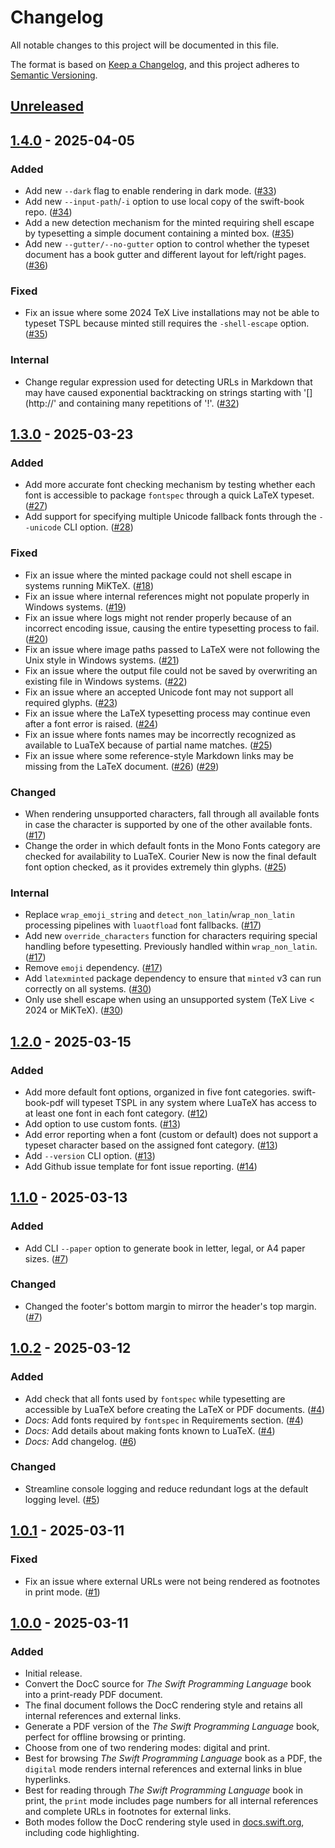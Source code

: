 # Changelog

All notable changes to this project will be documented in this file.

The format is based on [Keep a Changelog](https://keepachangelog.com/en/1.1.0/),
and this project adheres to [Semantic Versioning](https://semver.org/spec/v2.0.0.html).

## [Unreleased]

## [1.4.0] - 2025-04-05

### Added
- Add new `--dark` flag to enable rendering in dark mode. ([#33](https://github.com/ekassos/swift-book-pdf/pull/33))
- Add new `--input-path`/`-i` option to use local copy of the swift-book repo. ([#34](https://github.com/ekassos/swift-book-pdf/pull/34))
- Add a new detection mechanism for the minted requiring shell escape by typesetting a simple document containing a minted box. ([#35](https://github.com/ekassos/swift-book-pdf/pull/35))
- Add new `--gutter/--no-gutter` option to control whether the typeset document has a book gutter and different layout for left/right pages. ([#36](https://github.com/ekassos/swift-book-pdf/pull/36))

### Fixed
- Fix an issue where some 2024 TeX Live installations may not be able to typeset TSPL because minted still requires the `-shell-escape` option. ([#35](https://github.com/ekassos/swift-book-pdf/pull/35))

### Internal
- Change regular expression used for detecting URLs in Markdown that may have caused exponential backtracking on strings starting with '[\](http://' and containing many repetitions of '!'. ([#32](https://github.com/ekassos/swift-book-pdf/pull/32))

## [1.3.0] - 2025-03-23

### Added
- Add more accurate font checking mechanism by testing whether each font is accessible to package `fontspec` through a quick LaTeX typeset. ([#27](https://github.com/ekassos/swift-book-pdf/pull/27))
- Add support for specifying multiple Unicode fallback fonts through the `--unicode` CLI option. ([#28](https://github.com/ekassos/swift-book-pdf/pull/28))

### Fixed
- Fix an issue where the minted package could not shell escape in systems running MiKTeX. ([#18](https://github.com/ekassos/swift-book-pdf/pull/18))
- Fix an issue where internal references might not populate properly in Windows systems. ([#19](https://github.com/ekassos/swift-book-pdf/pull/19))
- Fix an issue where logs might not render properly because of an incorrect encoding issue, causing the entire typesetting process to fail. ([#20](https://github.com/ekassos/swift-book-pdf/pull/20))
- Fix an issue where image paths passed to LaTeX were not following the Unix style in Windows systems. ([#21](https://github.com/ekassos/swift-book-pdf/pull/21))
- Fix an issue where the output file could not be saved by overwriting an existing file in Windows systems. ([#22](https://github.com/ekassos/swift-book-pdf/pull/22))
- Fix an issue where an accepted Unicode font may not support all required glyphs. ([#23](https://github.com/ekassos/swift-book-pdf/pull/23))
- Fix an issue where the LaTeX typesetting process may continue even after a font error is raised. ([#24](https://github.com/ekassos/swift-book-pdf/pull/24))
- Fix an issue where fonts names may be incorrectly recognized as available to LuaTeX because of partial name matches. ([#25](https://github.com/ekassos/swift-book-pdf/pull/25))
- Fix an issue where some reference-style Markdown links may be missing from the LaTeX document. ([#26](https://github.com/ekassos/swift-book-pdf/pull/26)) ([#29](https://github.com/ekassos/swift-book-pdf/pull/29))

### Changed
- When rendering unsupported characters, fall through all available fonts in case the character is supported by one of the other available fonts. ([#17](https://github.com/ekassos/swift-book-pdf/pull/17))
- Change the order in which default fonts in the Mono Fonts category are checked for availability to LuaTeX. Courier New is now the final default font option checked, as it provides extremely thin glyphs. ([#25](https://github.com/ekassos/swift-book-pdf/pull/25))

### Internal
- Replace `wrap_emoji_string` and `detect_non_latin`/`wrap_non_latin` processing pipelines with `luaotfload` font fallbacks. ([#17](https://github.com/ekassos/swift-book-pdf/pull/17))
- Add new `override_characters` function for characters requiring special handling before typesetting. Previously handled within `wrap_non_latin`. ([#17](https://github.com/ekassos/swift-book-pdf/pull/17))
- Remove `emoji` dependency. ([#17](https://github.com/ekassos/swift-book-pdf/pull/17))
- Add `latexminted` package dependency to ensure that `minted` v3 can run correctly on all systems. ([#30](https://github.com/ekassos/swift-book-pdf/pull/30))
- Only use shell escape when using an unsupported system (TeX Live \< 2024 or MiKTeX). ([#30](https://github.com/ekassos/swift-book-pdf/pull/30))

## [1.2.0] - 2025-03-15

### Added

- Add more default font options, organized in five font categories. swift-book-pdf will typeset TSPL in any system where LuaTeX has access to at least one font in each font category. ([#12](https://github.com/ekassos/swift-book-pdf/pull/12))
- Add option to use custom fonts. ([#13](https://github.com/ekassos/swift-book-pdf/pull/13))
- Add error reporting when a font (custom or default) does not support a typeset character based on the assigned font category. ([#13](https://github.com/ekassos/swift-book-pdf/pull/13))
- Add `--version` CLI option. ([#13](https://github.com/ekassos/swift-book-pdf/pull/13))
- Add Github issue template for font issue reporting. ([#14](https://github.com/ekassos/swift-book-pdf/pull/14))

## [1.1.0] - 2025-03-13

### Added

- Add CLI `--paper` option to generate book in letter, legal, or A4 paper sizes. ([#7](https://github.com/ekassos/swift-book-pdf/pull/7))

### Changed

- Changed the footer's bottom margin to mirror the header's top margin. ([#7](https://github.com/ekassos/swift-book-pdf/pull/7))

## [1.0.2] - 2025-03-12

### Added

- Add check that all fonts used by `fontspec` while typesetting are accessible by LuaTeX before creating the LaTeX or PDF documents. ([#4](https://github.com/ekassos/swift-book-pdf/pull/4))
- _Docs:_ Add fonts required by `fontspec` in Requirements section. ([#4](https://github.com/ekassos/swift-book-pdf/pull/4))
- _Docs:_ Add details about making fonts known to LuaTeX. ([#4](https://github.com/ekassos/swift-book-pdf/pull/4))
- _Docs:_ Add changelog. ([#6](https://github.com/ekassos/swift-book-pdf/pull/6))

### Changed

- Streamline console logging and reduce redundant logs at the default logging level. ([#5](https://github.com/ekassos/swift-book-pdf/pull/5))

## [1.0.1] - 2025-03-11

### Fixed
- Fix an issue where external URLs were not being rendered as footnotes in print mode. ([#1](https://github.com/ekassos/swift-book-pdf/pull/1))

## [1.0.0] - 2025-03-11

### Added

- Initial release.
- Convert the DocC source for _The Swift Programming Language_ book into a print-ready PDF document.
- The final document follows the DocC rendering style and retains all internal references and external links.
- Generate a PDF version of the _The Swift Programming Language_ book, perfect for offline browsing or printing.
- Choose from one of two rendering modes: digital and print.
- Best for browsing _The Swift Programming Language_ book as a PDF, the `digital` mode renders internal references and external links in blue hyperlinks.
- Best for reading through _The Swift Programming Language_ book in print, the `print` mode includes page numbers for all internal references and complete URLs in footnotes for external links.
- Both modes follow the DocC rendering style used in [docs.swift.org](https://docs.swift.org/swift-book/documentation/the-swift-programming-language/), including code highlighting.


[unreleased]: https://github.com/ekassos/swift-book-pdf/compare/v1.4.0...HEAD
[1.4.0]: https://github.com/ekassos/swift-book-pdf/compare/v1.3.0...v1.4.0
[1.3.0]: https://github.com/ekassos/swift-book-pdf/compare/v1.2.0...v1.3.0
[1.2.0]: https://github.com/ekassos/swift-book-pdf/compare/v1.1.0...v1.2.0
[1.1.0]: https://github.com/ekassos/swift-book-pdf/compare/v1.0.2...v1.1.0
[1.0.2]: https://github.com/ekassos/swift-book-pdf/compare/v1.0.1...v1.0.2
[1.0.1]: https://github.com/ekassos/swift-book-pdf/compare/v1.0...v1.0.1
[1.0.0]: https://github.com/ekassos/swift-book-pdf/releases/tag/v1.0
